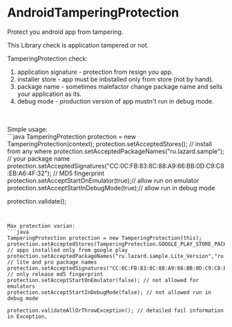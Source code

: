 # AndroidTamperingProtection

Protect you android app from tampering. 


This Library check is application tampered or not.

TamperingProtection check: <br>
1) application signature - protection from resign you app. <br>
2) installer store - app must be inbstalled only from store (not by hand).<br>
3) package name - sometimes malefactor change package name and sells your application as its.<br>
4) debug mode - production version of app mustn't run in debug mode.
<p>
<br><br>
Simple usage:<br>
```java
TamperingProtection protection = new TamperingProtection(context);
protection.setAcceptedStores(); // install from any where 
protection.setAcceptedPackageNames("ru.lazard.sample"); // your package name
protection.setAcceptedSignatures("CC:0C:FB:83:8C:88:A9:66:BB:0D:C9:C8:EB:A6:4F:32"); // MD5 fingerprint
protection.setAcceptStartOnEmulator(true);// allow run on emulator 
protection.setAcceptStartInDebugMode(true);// allow run in debug mode 

protection.validate();
```


Max protection varian:
```java
TamperingProtection protection = new TamperingProtection(this);
protection.setAcceptedStores(TamperingProtection.GOOGLE_PLAY_STORE_PACKAGE); // apps installed only from google play
protection.setAcceptedPackageNames("ru.lazard.sample.Lite_Version","ru.lazard.sample.Pro_Version"); // lite and pro package names
protection.setAcceptedSignatures("CC:0C:FB:83:8C:88:A9:66:BB:0D:C9:C8:EB:A6:4F:32"); // only release md5 fingerprint
protection.setAcceptStartOnEmulator(false); // not allowed for emulators
protection.setAcceptStartInDebugMode(false); // not allowed run in debug mode

protection.validateAllOrThrowException(); // detailed fail information in Exception.
```
